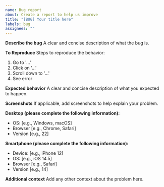 ```yaml
---
name: Bug report
about: Create a report to help us improve
title: "[BUG] Your title here"
labels: bug
assignees: ""
---
```


**Describe the bug**
A clear and concise description of what the bug is.

**To Reproduce**
Steps to reproduce the behavior:

1. Go to '...'
2. Click on '...'
3. Scroll down to '...'
4. See error

**Expected behavior**
A clear and concise description of what you expected to happen.

**Screenshots**
If applicable, add screenshots to help explain your problem.

**Desktop (please complete the following information):**

- OS: [e.g., Windows, macOS]
- Browser [e.g., Chrome, Safari]
- Version [e.g., 22]

**Smartphone (please complete the following information):**

- Device: [e.g., iPhone 12]
- OS: [e.g., iOS 14.5]
- Browser [e.g., Safari]
- Version [e.g., 14]

**Additional context**
Add any other context about the problem here.
